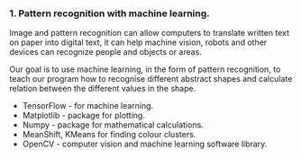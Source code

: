 ### 1. Pattern recognition with machine learning.


Image and pattern recognition can allow computers to translate written text on paper into digital text, 
it can help machine vision, robots and other devices can recognize people and objects or areas.  

Our goal is to use machine learning, in the form of pattern recognition, to teach our program how to recognise different
abstract shapes and calculate relation between the different values in the shape.  

* TensorFlow - for machine learning. 
* Matplotlib - package for plotting. 
* Numpy - package for mathematical calculations. 
* MeanShift, KMeans for finding colour clusters. 
* OpenCV - computer vision and machine learning software library. 

